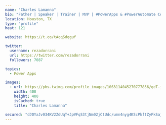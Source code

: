 ```yaml
---
name: "Charles Lamanna"
bio: "Father | Speaker | Trainer | MVP | #PowerApps & #PowerAutomate Community Super User | YouTuber Right-pointing triangle http://youtube.com/c/rezadorrani | Learn - Share - Clockwise rightwards and leftwards open circle arrows"
location: Houston, TX
type: "profile"
heat: 121

website: https://t.co/tAcqSdqguf

twitter:
  username: rezadorrani
  url: https://twitter.com/rezadorrani
  followers: 7087

topics:
  - Power Apps

images:
  - url: https://pbs.twimg.com/profile_images/1063114045270777856/qeT-jpWr_400x400.jpg
    width: 400
    height: 400
    isCached: true
    title: "Charles Lamanna"

secured: "dJOYaJv034KV2ZdUqT+JpVFqS3tjNm02jCtUdc/umn4nyg4KScPkftZyPkSajjoRXRWzzzqzRnuEHnT5xTwsnqAUA0c7YIdm/NGv6u4/HjKJGcsP7F0rhLJKfVmGSusvWMhdwBBy+ahmIcE1YpoWGkL5VROcyuybIBt/KjXsQ6HBVdwQFdPTrbfu7BP8WHLYxHgBG3ioNltbFd9JtLBgq4HmdyeA62A08cLFS715IgTyGcTG0YnCz9OsiKiSvJeyUIOwc1m4QkA2vP+ee7lDF89sy2eoE75vphIkml2LznFXYUbU87g5v+HxNu8afhHO+0VW9MQKSDZe/Pvd95F7C5DDggMNFNOXUaIBUTUlygxtXgUYhvSv0ZmiWYDeJwyEGdJLU+oJdv3YAUp4S+FJp0sE5Sbn3DOljpGI+jbr5/o=;AdqdpmDcc1FeNmMzyoEOyg=="
---
```


